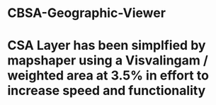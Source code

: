 # CBSA-Geographic-Viewer

# CSA Layer has been simplfied by mapshaper using a Visvalingam / weighted area at 3.5% in effort to increase speed and functionality